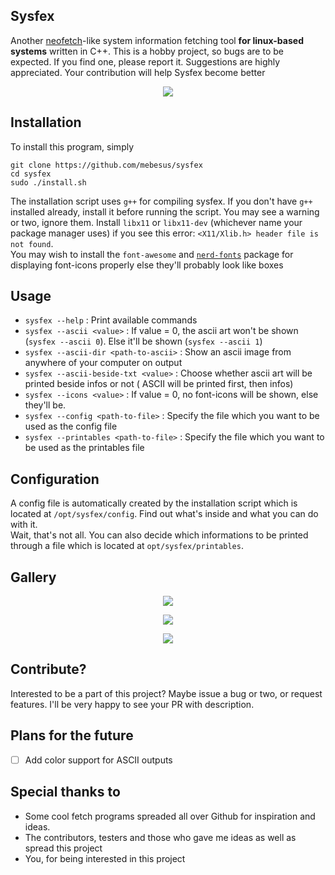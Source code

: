 ## Sysfex
Another [neofetch](https://github.com/dylanaraps/neofetch)-like system information fetching tool <b>for linux-based systems</b> written in C++. This is a hobby project, so bugs are to be expected. If you find one, please report it. Suggestions are highly appreciated. Your contribution will help Sysfex become better

<p align="center"><img src="https://github.com/mebesus/sysfex/blob/main/res/sysf_1.png"></p>

## Installation
To install this program, simply
```
git clone https://github.com/mebesus/sysfex
cd sysfex
sudo ./install.sh
```
The installation script uses ``g++`` for compiling sysfex. If you don't have ``g++`` installed already, install it before running the script. You may see a warning or two, ignore them. Install ``libx11`` or ``libx11-dev`` (whichever name your package manager uses) if you see this error: ``<X11/Xlib.h> header file is not found``.<br>
You may wish to install the ``font-awesome`` and [``nerd-fonts``](https://github.com/ryanoasis/nerd-fonts) package for displaying font-icons properly else they'll probably look like boxes

## Usage
* ``sysfex --help`` : Print available commands
* ``sysfex --ascii <value>`` : If value = 0, the ascii art won't be shown (``sysfex --ascii 0``). Else it'll be shown (``sysfex --ascii 1``)
* ``sysfex --ascii-dir <path-to-ascii>`` : Show an ascii image from anywhere of your computer on output
* ``sysfex --ascii-beside-txt <value>`` : Choose whether ascii art will be printed beside infos or not ( ASCII will be printed first, then infos)
* ``sysfex --icons <value>`` : If value = 0, no font-icons will be shown, else they'll be.
* ``sysfex --config <path-to-file>`` : Specify the file which you want to be used as the config file
* ``sysfex --printables <path-to-file>`` : Specify the file which you want to be used as the printables file

## Configuration
A config file is automatically created by the installation script which is located at ``/opt/sysfex/config``. Find out what's inside and what you can do with it.<br>
Wait, that's not all. You can also decide which informations to be printed through a file which is located at ``opt/sysfex/printables``.

## Gallery
<p align="center"><img src="https://github.com/mebesus/sysfex/blob/main/res/sysf_2.png"></p>
<p align="center"><img src="https://github.com/mebesus/sysfex/blob/main/res/sysf_3.png"></p>
<p align="center"><img src="https://github.com/mebesus/sysfex/blob/main/res/sysf_4.png"></p>

## Contribute?
Interested to be a part of this project? Maybe issue a bug or two, or request features. I'll be very happy to see your PR with description.

## Plans for the future
- [ ] Add color support for ASCII outputs

## Special thanks to
* Some cool fetch programs spreaded all over Github for inspiration and ideas.
* The contributors, testers and those who gave me ideas as well as spread this project
* You, for being interested in this project
